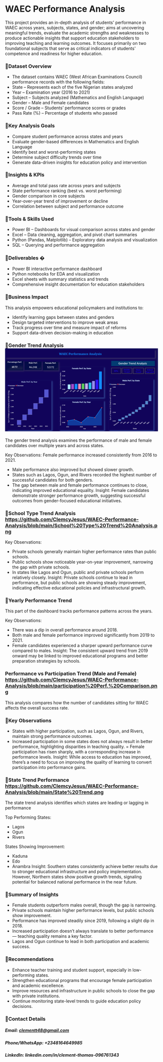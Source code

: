 # WAEC Performance Analysis

This project provides an in-depth analysis of students' performance in WAEC across years, subjects, states, and gender; aims at uncovering meaningful trends, evaluate the academic strengths and weaknesses to produce actionable insights that support education stakeholders to improving teaching and learning outcomes. It focuses primarily on two foundational subjects that serve as critical indicators of students' competence and readiness for higher education.


### 🚀Dataset Overview

- The dataset contains WAEC (West African Examinations Council) performance records with the following fields:
- State – Represents each of the five Nigerian states analyzed
- Year – Examination year (2016 to 2021)
- Subject – Subjects analyzed (Mathematics and English Language)
- Gender – Male and Female candidates
- Score / Grade – Students’ performance scores or grades
- Pass Rate (%) – Percentage of students who passed


### 🚀Key Analysis Goals 

- Compare student performance across states and years
- Evaluate gender-based differences in Mathematics and English Language
- Identify best and worst-performing states
- Determine subject difficulty trends over time
- Generate data-driven insights for education policy and intervention

### 🚀Insights & KPIs 

- Average and total pass rate across years and subjects
- State performance ranking (best vs. worst performing)
- Gender comparison in core subjects
- Year-over-year trend of improvement or decline
- Correlation between subject and performance outcome

### 🚀Tools & Skills Used 

- Power BI – Dashboards for visual comparison across states and gender
- Excel – Data cleaning, aggregation, and pivot chart summaries
- Python (Pandas, Matplotlib) – Exploratory data analysis and visualization
- SQL – Querying and performance aggregation

### 🚀Deliverables �

- Power BI interactive performance dashboard
- Python notebooks for EDA and visualization
- Excel sheets with summary statistics and trends
-  Comprehensive insight documentation for education stakeholders

### 🚀Business Impact 

This analysis empowers educational policymakers and institutions to:

- Identify learning gaps between states and genders
- Design targeted interventions to improve weak areas
- Track progress over time and measure impact of reforms
- Support data-driven decision-making in education


### 🚀Gender Trend Analysis  ![Gender Trend](Gender%20Trend.png)

The gender trend analysis examines the performance of male and female candidates over multiple years and across states.

Key Observations:
Female performance increased consistently from 2016 to 2021.

- Male performance also improved but showed slower growth.
- States such as Lagos, Ogun, and Rivers recorded the highest number of successful candidates for both genders.
- The gap between male and female performance continues to close, indicating improved educational equality.
Insight: Female candidates demonstrate stronger performance growth, suggesting successful outcomes from gender-focused educational initiatives.

### 🚀School Type Trend Analysis  https://github.com/ClemcyJesus/WAEC-Performance-Analysis/blob/main/School%20Type%20Trend%20Analysis.png
Key Observations:

- Private schools generally maintain higher performance rates than public schools.
- Public schools show noticeable year-on-year improvement, narrowing the gap with private schools.
- In states like Lagos and Ogun, public and private schools perform relatively closely.
Insight: Private schools continue to lead in performance, but public schools are showing steady improvement, indicating effective educational policies and infrastructural growth.


### 🚀Yearly Performance Trend
This part of the dashboard tracks performance patterns across the years.

Key Observations:
- There was a dip in overall performance around 2018.
-  Both male and female performance improved significantly from 2019 to 2021.
- Female candidates experienced a sharper upward performance curve compared to males.
Insight: The consistent upward trend from 2019 onward may be linked to improved educational programs and better preparation strategies by schools.

### Performance vs Participation Trend (Male and Female) https://github.com/ClemcyJesus/WAEC-Performance-Analysis/blob/main/participation%20Perf.%20Comparison.png
This analysis compares how the number of candidates sitting for WAEC affects the overall success rate.

### 🚀Key Observations
- States with higher participation, such as Lagos, Ogun, and Rivers, maintain strong performance outcomes.
- Increased participation in some states does not always result in better performance, highlighting disparities in teaching quality.
= Female participation has risen sharply, with a corresponding increase in performance levels.
Insight: While access to education has improved, there’s a need to focus on improving the quality of learning to convert participation into performance gains.

### 🚀State Trend Performance https://github.com/ClemcyJesus/WAEC-Performance-Analysis/blob/main/State%20Trend.png
The state trend analysis identifies which states are leading or lagging in performance

Top Performing States:
- Lagos
- Ogun
- Rivers

States Showing Improvement:

- Kaduna
- Edo
- Anambra
Insight: Southern states consistently achieve better results due to stronger educational infrastructure and policy implementation. However, Northern states show positive growth trends, signaling potential for balanced national performance in the near future.

### 🚀Summary of Insights

- Female students outperform males overall, though the gap is narrowing.
- Private schools maintain higher performance levels, but public schools show improvement.
- Performance has improved steadily since 2019, following a slight dip in 2018.
- Increased participation doesn’t always translate to better performance — teaching quality remains a key factor.
- Lagos and Ogun continue to lead in both participation and academic success.

### 🚀Recommendations

- Enhance teacher training and student support, especially in low-performing states.
- Strengthen educational programs that encourage female participation and academic excellence.
- Improve resources and infrastructure in public schools to close the gap with private institutions.
- Continue monitoring state-level trends to guide education policy decisions.

### 🚀Contact Details 
##### Email: clementt48@gmail.com
##### Phone/WhatsApp: +2348164649985
##### LinkedIn: linkedin.com/in/clement-thomas-096761343
